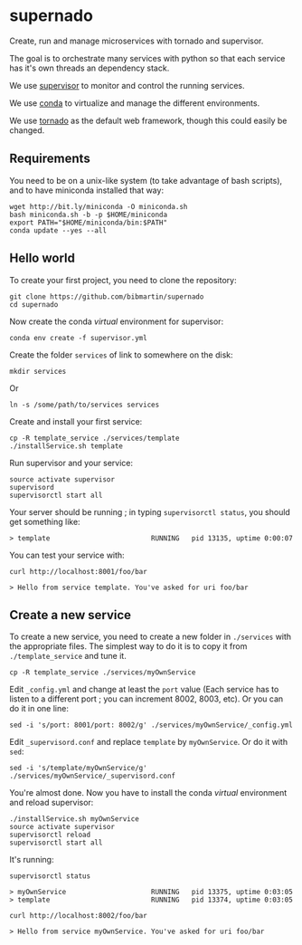 # supernado

Create, run and manage microservices with tornado and supervisor.

The goal is to orchestrate many services with python so that each service has it's own
threads an dependency stack.

We use [supervisor](http://supervisord.org) to monitor and control the running services.

We use [conda](https://github.com/conda/conda) to virtualize and manage the different environments.

We use [tornado](http://www.tornadoweb.org) as the default web framework, though this could easily be changed.


## Requirements

You need to be on a unix-like system (to take advantage of bash scripts), and to have miniconda installed that way:

    wget http://bit.ly/miniconda -O miniconda.sh
    bash miniconda.sh -b -p $HOME/miniconda
    export PATH="$HOME/miniconda/bin:$PATH"
    conda update --yes --all


## Hello world

To create your first project, you need to clone the repository:

    git clone https://github.com/bibmartin/supernado
    cd supernado

Now create the conda *virtual* environment for supervisor:

    conda env create -f supervisor.yml

Create the folder `services` of link to somewhere on the disk:

    mkdir services

Or

    ln -s /some/path/to/services services

Create and install your first service:

    cp -R template_service ./services/template
    ./installService.sh template

Run supervisor and your service:

    source activate supervisor
    supervisord
    supervisorctl start all

Your server should be running ; in typing `supervisorctl status`, you should get something like:

    > template                         RUNNING   pid 13135, uptime 0:00:07

You can test your service with:

    curl http://localhost:8001/foo/bar

    > Hello from service template. You've asked for uri foo/bar

## Create a new service

To create a new service, you need to create a new folder in `./services` with the appropriate files.
The simplest way to do it is to copy it from `./template_service` and tune it.

    cp -R template_service ./services/myOwnService

Edit `_config.yml` and change at least the `port` value (Each service has to listen to a different port ; you can increment 8002, 8003, etc). Or you can do it in one line:

    sed -i 's/port: 8001/port: 8002/g' ./services/myOwnService/_config.yml

Edit `_supervisord.conf` and replace `template` by `myOwnService`. Or do it with `sed`:

    sed -i 's/template/myOwnService/g' ./services/myOwnService/_supervisord.conf

You're almost done. Now you have to install the conda *virtual* environment and reload supervisor:

    ./installService.sh myOwnService
    source activate supervisor
    supervisorctl reload
    supervisorctl start all

It's running:

    supervisorctl status

    > myOwnService                     RUNNING   pid 13375, uptime 0:03:05
    > template                         RUNNING   pid 13374, uptime 0:03:05

    curl http://localhost:8002/foo/bar

    > Hello from service myOwnService. You've asked for uri foo/bar
